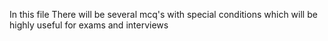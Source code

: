 In this file There  will be several mcq's with special conditions
which will be highly useful for exams and interviews
